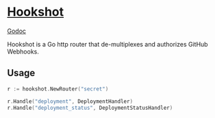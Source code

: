 # [Hookshot](https://github.com/ejholmes/hookshot)

[Godoc](http://godoc.org/github.com/ejholmes/hookshot)

Hookshot is a Go http router that de-multiplexes and authorizes GitHub Webhooks.


## Usage

```go
r := hookshot.NewRouter("secret")

r.Handle("deployment", DeploymentHandler)
r.Handle("deployment_status", DeploymentStatusHandler)
```

